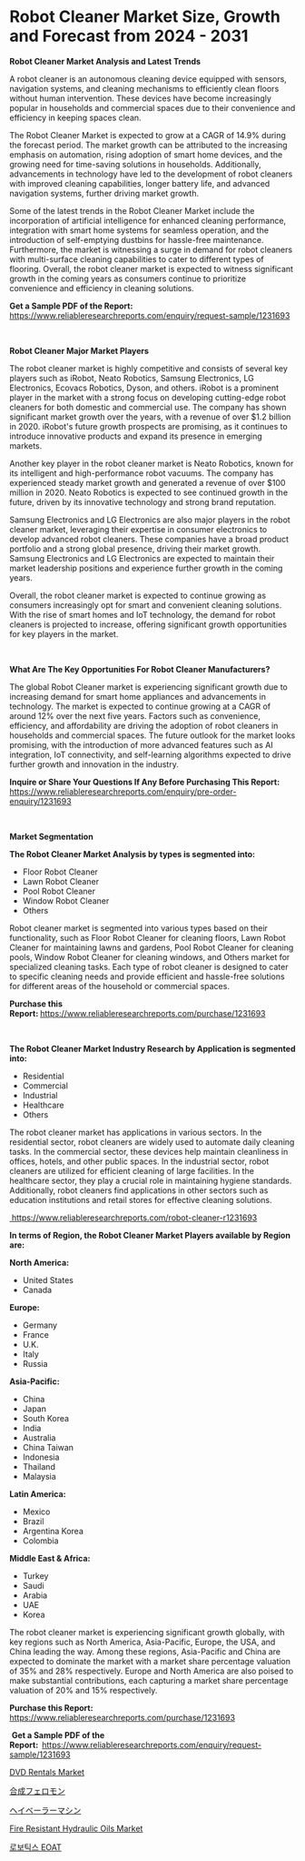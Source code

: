 <p><h1>Robot Cleaner Market Size, Growth and Forecast from 2024 - 2031</h1></p><p><strong>Robot Cleaner Market Analysis and Latest Trends</strong></p>
<p><p>A robot cleaner is an autonomous cleaning device equipped with sensors, navigation systems, and cleaning mechanisms to efficiently clean floors without human intervention. These devices have become increasingly popular in households and commercial spaces due to their convenience and efficiency in keeping spaces clean.</p><p>The Robot Cleaner Market is expected to grow at a CAGR of 14.9% during the forecast period. The market growth can be attributed to the increasing emphasis on automation, rising adoption of smart home devices, and the growing need for time-saving solutions in households. Additionally, advancements in technology have led to the development of robot cleaners with improved cleaning capabilities, longer battery life, and advanced navigation systems, further driving market growth.</p><p>Some of the latest trends in the Robot Cleaner Market include the incorporation of artificial intelligence for enhanced cleaning performance, integration with smart home systems for seamless operation, and the introduction of self-emptying dustbins for hassle-free maintenance. Furthermore, the market is witnessing a surge in demand for robot cleaners with multi-surface cleaning capabilities to cater to different types of flooring. Overall, the robot cleaner market is expected to witness significant growth in the coming years as consumers continue to prioritize convenience and efficiency in cleaning solutions.</p></p>
<p><strong>Get a Sample PDF of the Report:&nbsp;</strong> <a href="https://www.reliableresearchreports.com/enquiry/request-sample/1231693">https://www.reliableresearchreports.com/enquiry/request-sample/1231693</a></p>
<p>&nbsp;</p>
<p><strong>Robot Cleaner Major Market Players</strong></p>
<p><p>The robot cleaner market is highly competitive and consists of several key players such as iRobot, Neato Robotics, Samsung Electronics, LG Electronics, Ecovacs Robotics, Dyson, and others. iRobot is a prominent player in the market with a strong focus on developing cutting-edge robot cleaners for both domestic and commercial use. The company has shown significant market growth over the years, with a revenue of over $1.2 billion in 2020. iRobot's future growth prospects are promising, as it continues to introduce innovative products and expand its presence in emerging markets.</p><p>Another key player in the robot cleaner market is Neato Robotics, known for its intelligent and high-performance robot vacuums. The company has experienced steady market growth and generated a revenue of over $100 million in 2020. Neato Robotics is expected to see continued growth in the future, driven by its innovative technology and strong brand reputation.</p><p>Samsung Electronics and LG Electronics are also major players in the robot cleaner market, leveraging their expertise in consumer electronics to develop advanced robot cleaners. These companies have a broad product portfolio and a strong global presence, driving their market growth. Samsung Electronics and LG Electronics are expected to maintain their market leadership positions and experience further growth in the coming years.</p><p>Overall, the robot cleaner market is expected to continue growing as consumers increasingly opt for smart and convenient cleaning solutions. With the rise of smart homes and IoT technology, the demand for robot cleaners is projected to increase, offering significant growth opportunities for key players in the market.</p></p>
<p>&nbsp;</p>
<p><strong>What Are The Key Opportunities For Robot Cleaner Manufacturers?</strong></p>
<p><p>The global Robot Cleaner market is experiencing significant growth due to increasing demand for smart home appliances and advancements in technology. The market is expected to continue growing at a CAGR of around 12% over the next five years. Factors such as convenience, efficiency, and affordability are driving the adoption of robot cleaners in households and commercial spaces. The future outlook for the market looks promising, with the introduction of more advanced features such as AI integration, IoT connectivity, and self-learning algorithms expected to drive further growth and innovation in the industry.</p></p>
<p><strong>Inquire or Share Your Questions If Any Before Purchasing This Report:</strong> <a href="https://www.reliableresearchreports.com/enquiry/pre-order-enquiry/1231693">https://www.reliableresearchreports.com/enquiry/pre-order-enquiry/1231693</a></p>
<p>&nbsp;</p>
<p><strong>Market Segmentation</strong></p>
<p><strong>The Robot Cleaner Market Analysis by types is segmented into:</strong></p>
<p><ul><li>Floor Robot Cleaner</li><li>Lawn Robot Cleaner</li><li>Pool Robot Cleaner</li><li>Window Robot Cleaner</li><li>Others</li></ul></p>
<p><p>Robot cleaner market is segmented into various types based on their functionality, such as Floor Robot Cleaner for cleaning floors, Lawn Robot Cleaner for maintaining lawns and gardens, Pool Robot Cleaner for cleaning pools, Window Robot Cleaner for cleaning windows, and Others market for specialized cleaning tasks. Each type of robot cleaner is designed to cater to specific cleaning needs and provide efficient and hassle-free solutions for different areas of the household or commercial spaces.</p></p>
<p><strong>Purchase this Report:&nbsp;</strong><a href="https://www.reliableresearchreports.com/purchase/1231693">https://www.reliableresearchreports.com/purchase/1231693</a></p>
<p>&nbsp;</p>
<p><strong>The Robot Cleaner Market Industry Research by Application is segmented into:</strong></p>
<p><ul><li>Residential</li><li>Commercial</li><li>Industrial</li><li>Healthcare</li><li>Others</li></ul></p>
<p><p>The robot cleaner market has applications in various sectors. In the residential sector, robot cleaners are widely used to automate daily cleaning tasks. In the commercial sector, these devices help maintain cleanliness in offices, hotels, and other public spaces. In the industrial sector, robot cleaners are utilized for efficient cleaning of large facilities. In the healthcare sector, they play a crucial role in maintaining hygiene standards. Additionally, robot cleaners find applications in other sectors such as education institutions and retail stores for effective cleaning solutions.</p></p>
<p><a href="https://www.reliableresearchreports.com/robot-cleaner-r1231693">&nbsp;https://www.reliableresearchreports.com/robot-cleaner-r1231693</a></p>
<p><strong>In terms of Region, the Robot Cleaner Market Players available by Region are:</strong></p>
<p>
    <p> <strong> North America: </strong>
        <ul>
            <li>United States</li>
            <li>Canada</li>
        </ul>
        </p> 
    <p> <strong> Europe: </strong>
        <ul>
            <li>Germany</li>
            <li>France</li>
            <li>U.K.</li>
            <li>Italy</li>
            <li>Russia</li>
        </ul>
        </p> 
    <p> <strong> Asia-Pacific: </strong>
        <ul>
            <li>China</li>
            <li>Japan</li>
            <li>South Korea</li>
            <li>India</li>
            <li>Australia</li>
            <li>China Taiwan</li>
            <li>Indonesia</li>
            <li>Thailand</li>
            <li>Malaysia</li>
        </ul>
        </p> 
    <p> <strong> Latin America: </strong>
        <ul>
            <li>Mexico</li>
            <li>Brazil</li>
            <li>Argentina Korea</li>
            <li>Colombia</li>
        </ul>
        </p> 
    <p> <strong> Middle East & Africa: </strong>
        <ul>
            <li>Turkey</li>
            <li>Saudi</li>
            <li>Arabia</li>
            <li>UAE</li>
            <li>Korea</li>
        </ul>
    </p>
    </p>
<p><p>The robot cleaner market is experiencing significant growth globally, with key regions such as North America, Asia-Pacific, Europe, the USA, and China leading the way. Among these regions, Asia-Pacific and China are expected to dominate the market with a market share percentage valuation of 35% and 28% respectively. Europe and North America are also poised to make substantial contributions, each capturing a market share percentage valuation of 20% and 15% respectively.</p></p>
<p><strong>Purchase this Report: </strong><a href="https://www.reliableresearchreports.com/purchase/1231693">https://www.reliableresearchreports.com/purchase/1231693</a></p>
<p>&nbsp;<strong>Get a Sample PDF of the Report:&nbsp;&nbsp;</strong><a href="https://www.reliableresearchreports.com/enquiry/request-sample/1231693">https://www.reliableresearchreports.com/enquiry/request-sample/1231693</a></p>
<p><strong></strong></p>
<p><p><a href="https://frill-swim-3cd.notion.site/DVD-Rentals-Market-Analysis-and-Sze-Forecasted-for-period-from-2024-to-2031-ad1cb252fa554ddcafb90baa3ec86554">DVD Rentals Market</a></p><p><a href="https://github.com/hwbcz413288296/Market-Research-Report-List-1/blob/main/691994638578.md">合成フェロモン</a></p><p><a href="https://github.com/JacksonWiza1924/Market-Research-Report-List-1/blob/main/163023238579.md">ヘイベーラーマシン</a></p><p><a href="https://issuu.com/reportprime-2/docs/fire-resistant-hydraulic-oils-market-size-2030.ppt">Fire Resistant Hydraulic Oils Market</a></p><p><a href="https://github.com/RichardLueilwitz787/Market-Research-Report-List-1/blob/main/414465135451.md">로보틱스 EOAT</a></p></p>